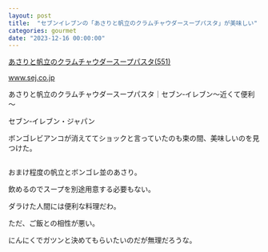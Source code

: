 ```yaml
---
layout: post
title:  "セブンイレブンの「あさりと帆立のクラムチャウダースープパスタ」が美味しい"
categories: gourmet
date: "2023-12-16 00:00:00"
---
```



<u>あさりと帆立のクラムチャウダースープパスタ(551)</u>


<div class="card">
  <a href="https://www.sej.co.jp/products/a/item/093948/"></a>
  <div class="card__header">
    <a href="https://www.sej.co.jp/products/a/item/093948/">www.sej.co.jp</a>
  </div>
  <div class="card__image">
    <img src="">
  </div>
  <div class="card__title">
    <p>あさりと帆立のクラムチャウダースープパスタ｜セブン‐イレブン～近くて便利～</p>
  </div>
  <div class="card__description">
    <p>セブン‐イレブン・ジャパン</p>
  </div>
</div>


ボンゴレビアンコが消えててショックと言っていたのも束の間、美味しいのを見つけた。


<div class="card">
  <a href=""></a>
  <div class="card__header">
    <a href=""></a>
  </div>
  <div class="card__image">
    <img src="">
  </div>
  <div class="card__title">
    <p></p>
  </div>
  <div class="card__description">
    <p></p>
  </div>
</div>


おまけ程度の帆立とボンゴレ並のあさり。

飲めるのでスープを別途用意する必要もない。

ダラけた人間には便利な料理だわ。

ただ、ご飯との相性が悪い。

にんにくでガツンと決めてもらいたいのだが無理だろうな。
